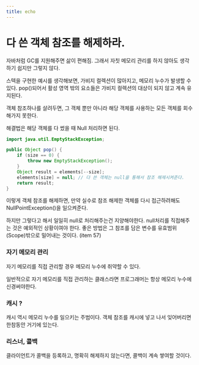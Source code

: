 ```yaml
---
title: echo
---
```


# 다 쓴 객체 참조를 해제하라.
자바처럼 GC를 지원해주면 삶이 편해짐. 그래서 자칫 메모리 관리를 하지 않아도 생각하기 쉽지만 그렇지 않다.

스텍을 구현한 예시를 생각해보면, 가비지 컬렉션이 많아지고, 메모리 누수가 발생할 수 있다.
pop()되어서 활성 영역 밖의 요소들은 가비지 컬렉션의 대상이 되지 않고 계속 유지된다.

객체 참조하나를 살려두면, 그 객체 뿐만 아니라 해당 객체를 사용하는 모든 객체를 회수해가지 못한다.

해결법은 해당 객체를 다 썼을 때 Null 처리하면 된다.

```java
import java.util.EmptyStackException;

public Object pop() {
    if (size == 0) {
        throw new EmptyStackException();
    }
    Object result = elements[--size];
    elements[size] = null; // 다 쓴 객체는 null을 통해서 참조 해제시켜준다.
    return result;
}
```

이렇게 객체 참조를 해제하면, 만약 실수로 참조 해제한 객체를 다시 접근하려해도 NullPointException()을 일으켜준다.

하지만 그렇다고 해서 일일히 null로 처리해주는건 지양해야한다. null처리를 직접해주는 것은 예외적인 상황이여야 한다.
좋은 방법은 그 참조를 담은 변수를 유효범위(Scope)밖으로 밀어내는 것이다.
(item 57)

### 자기 메모리 관리 
자기 메모리를 직접 관리할 경우 메모리 누수에 취약할 수 있다.

일반적으로 자기 메모리를 직접 관리하는 클래스라면 프로그래머는 항상 메모리 누수에 신경써야한다.

### 캐시 ? 
캐시 역시 메모리 누수를 일으키는 주범이다. 객체 참조를 캐시에 넣고 나서 잊어버리면 한참동안 거기에 있는다.

### 리스너, 콜백
클라이언트가 콜백을 등록하고, 명확히 해제하지 않는다면, 콜백이 계속 쌓여할 것이다.




